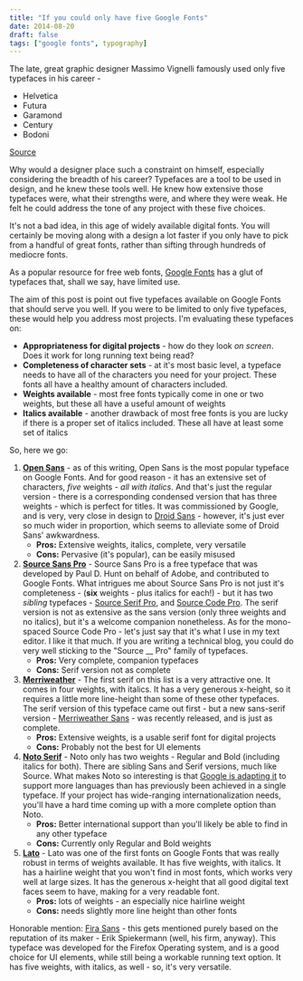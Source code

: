 ```yaml
---
title: "If you could only have five Google Fonts"
date: 2014-08-20
draft: false
tags: ["google fonts", typography]
---
```


The late, great graphic designer Massimo Vignelli famously used only five typefaces in his career -

- Helvetica
- Futura
- Garamond
- Century
- Bodoni

[Source](https://designobserver.com/article.php?id=5497)

Why would a designer place such a constraint on himself, especially considering the breadth of his career? Typefaces are a tool to be used in design, and he knew these tools well. He knew how extensive those typefaces were, what their strengths were, and where they were weak. He felt he could address the tone of any project with these five choices.

It's not a bad idea, in this age of widely available digital fonts. You will certainly be moving along with a design a lot faster if you only have to pick from a handful of great fonts, rather than sifting through hundreds of mediocre fonts.

<!--more-->

As a popular resource for free web fonts, [Google Fonts](https://google.com/fonts) has a glut of typefaces that, shall we say, have limited use.

The aim of this post is point out five typefaces available on Google Fonts that should serve you well. If you were to be limited to only five typefaces, these would help you address most projects. I'm evaluating these typefaces on:

- **Appropriateness for digital projects** - how do they look _on screen_. Does it work for long running text being read?
- **Completeness of character sets** - at it's most basic level, a typeface needs to have all of the characters you need for your project. These fonts all have a healthy amount of characters included.
- **Weights available** - most free fonts typically come in one or two weights, but these all have a useful amount of weights
- **Italics available** - another drawback of most free fonts is you are lucky if there is a proper set of italics included. These all have at least some set of italics

So, here we go:

1. **[Open Sans](https://www.google.com/fonts/specimen/Open+Sans)** - as of this writing, Open Sans is the most popular typeface on Google Fonts. And for good reason - it has an extensive set of characters, _five_ weights - _all with italics_. And that's just the regular version - there is a corresponding condensed version that has three weights - which is perfect for titles. It was commissioned by Google, and is very, very close in design to [Droid Sans]() - however, it's just ever so much wider in proportion, which seems to alleviate some of Droid Sans' awkwardness.
   - **Pros:** Extensive weights, italics, complete, very versatile
   - **Cons:** Pervasive (it's popular), can be easily misused
2. **[Source Sans Pro](https://www.google.com/fonts/specimen/Source+Sans+Pro)** - Source Sans Pro is a free typeface that was developed by Paul D. Hunt on behalf of Adobe, and contributed to Google Fonts. What intrigues me about Source Sans Pro is not just it's completeness - (**six** weights - plus italics for each!) - but it has two _sibling_ typefaces - [Source Serif Pro](https://www.google.com/fonts/specimen/Source+Serif+Pro), and [Source Code Pro](https://www.google.com/fonts/specimen/Source+Code+Pro). The serif version is not as extensive as the sans version (only three weights and no italics), but it's a welcome companion nonetheless. As for the mono-spaced Source Code Pro - let's just say that it's what I use in my text editor. I like it that much. If you are writing a technical blog, you could do very well sticking to the "Source \_\_ Pro" family of typefaces.
   - **Pros:** Very complete, companion typefaces
   - **Cons:** Serif version not as complete
3. **[Merriweather](https://www.google.com/fonts/specimen/Merriweather)** - The first serif on this list is a very attractive one. It comes in four weights, with italics. It has a very generous x-height, so it requires a little more line-height than some of these other typefaces. The serif version of this typeface came out first - but a new sans-serif version - [Merriweather Sans](https://www.google.com/fonts/specimen/Merriweather+Sans) - was recently released, and is just as complete.
   - **Pros:** Extensive weights, is a usable serif font for digital projects
   - **Cons:** Probably not the best for UI elements
4. **[Noto Serif](https://www.google.com/fonts/specimen/Noto+Serif)** - Noto only has two weights - Regular and Bold (including italics for both). There are sibling Sans and Serif versions, much like Source. What makes Noto so interesting is that [Google is adapting it](https://www.google.com/get/noto/#/) to support more languages than has previously been achieved in a single typeface. If your project has wide-ranging internationalization needs, you'll have a hard time coming up with a more complete option than Noto.
   - **Pros:** Better international support than you'll likely be able to find in any other typeface
   - **Cons:** Currently only Regular and Bold weights
5. **[Lato](https://www.google.com/fonts/specimen/Lato)** - Lato was one of the first fonts on Google Fonts that was really robust in terms of weights available. It has five weights, with italics. It has a hairline weight that you won't find in most fonts, which works very well at large sizes. It has the generous x-height that all good digital text faces seem to have, making for a very readable font.
   - **Pros:** lots of weights - an especially nice hairline weight
   - **Cons:** needs slightly more line height than other fonts

Honorable mention: [Fira Sans](https://www.google.com/fonts/specimen/Fira+Sans) - this gets mentioned purely based on the reputation of its maker - Erik Spiekermann (well, his firm, anyway). This typeface was developed for the Firefox Operating system, and is a good choice for UI elements, while still being a workable running text option. It has five weights, with italics, as well - so, it's very versatile.
